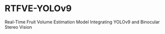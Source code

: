 # RTFVE-YOLOv9
Real-Time Fruit Volume Estimation Model Integrating YOLOv9 and Binocular Stereo Vision
